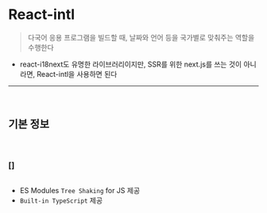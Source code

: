 # React-intl
> 다국어 응용 프로그램을 빌드할 때, 날짜와 언어 등을 국가별로 맞춰주는 역할을 수행한다
* react-i18next도 유명한 라이브러리이지만, SSR를 위한 next.js를 쓰는 것이 아니라면, React-intl을 사용하면 된다 



<hr>
<br>

## 기본 정보
#### 

<br>

### []
```bash

```
* ES Modules `Tree Shaking` for JS 제공
* `Built-in TypeScript` 제공
